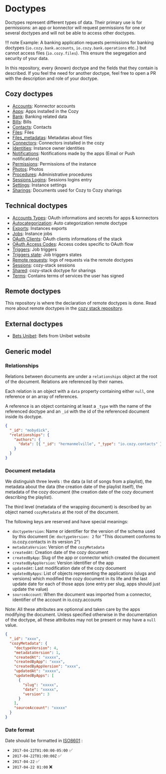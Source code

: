 # Doctypes

Doctypes represent different types of data. Their primary use is for permissions: an app or konnector will request permissions
for one or several doctypes and will not be able to access other doctypes.

!!! note
    Example: A banking application requests permissions for banking doctypes (`io.cozy.bank.accounts`, `io.cozy.bank.operations` etc..)
    but cannot access files (`io.cozy.files`).
This ensure the segregation and security of your data.

In this repository, every (known) doctype and the fields that they contain is described. If you feel the need
for another doctype, feel free to open a PR with the description and role of your doctype.

## Cozy doctypes

- [Accounts](io.cozy.accounts.md): Konnector accounts
- [Apps](io.cozy.apps.md): Apps installed in the Cozy
- [Bank](io.cozy.bank.md): Banking related data
- [Bills](io.cozy.bills.md): Bills
- [Contacts](io.cozy.contacts.md): Contacts
- [Files](io.cozy.files.md): Files
- [Files_metadatas](io.cozy.files_metadata.md): Metadatas about files
- [Connectors](io.cozy.konnectors.md): Connectors installed in the cozy
- [Identities](io.cozy.identities.md): Instance owner identities
- [Notifications](io.cozy.notifications.md): Notifications made by the apps (Email or Push notifications)
- [Permissions](io.cozy.permissions.md): Permissions of the instance
- [Photos](io.cozy.photos.md): Photos
- [Procedures](io.cozy.procedures.md): Administrative procedures
- [Sessions Logins](io.cozy.sessions.logins.md): Sessions logins entry
- [Settings](io.cozy.settings.md): Instance settings
- [Sharings](io.cozy.sharings.md): Documents used for Cozy to Cozy sharings

## Technical doctypes

- [Accounts Types](io.cozy.account_types.md): OAuth informations and secrets
  for apps & konnectors
- [Autocategorization](cc.cozycloud.autocategorization.md): Auto categorization remote doctype
- [Exports](io.cozy.exports.md): Instances exports
- [Jobs](io.cozy.jobs.md): Instance jobs
- [OAuth Clients](io.cozy.oauth.clients.md): OAuth clients informations of the stack
- [OAuth Access Codes](io.cozy.oauth.access_codes.md): Access codes specific to OAuth flow
- [Triggers](io.cozy.triggers.md): Job triggers
- [Triggers state](io.cozy.triggers.state.md): Job triggers states
- [Remote requests](io.cozy.remote.requests.md): logs of requests via the remote doctypes
- [Sessions](io.cozy.sessions.md): cozy-stack sessions
- [Shared](io.cozy.shared.md): cozy-stack doctype for sharings
- [Terms](io.cozy.terms.md): Contains terms of services the user has signed

## Remote doctypes

This repository is where the declaration of remote doctypes is done. Read more about remote doctypes in the [cozy stack repository](https://github.com/cozy/cozy-stack/blob/51f99a890dba85ff9c4b09124ee3b5bdd3d83300/docs/remote.md#declaring-a-remote-doctype).

## External doctypes

- [Bets Unibet](com.unibet.bets.md): Bets from Unibet website

## Generic model

### Relationships

Relations between documents are under a `relationships` object at the root of the document. Relations are referenced by their names.

Each relation is an object with a `data` property containing either `null`, one reference or an array of references.

A reference is an object containing at least a `_type` with the name of the referenced doctype and an `_id` with the id of the referenced document inside its doctype.

```json
{
  "_id": "mobydick",
  "relationships": {
    "authors": {
      "data": [{ "_id": "hermanmelville", "_type": "io.cozy.contacts" }]
    }
  }
}
```

### Document metadata

We distinguish three levels : the data (a list of songs from a playlist), the metadata about the data (the creation date of the playlist itself), the metadata of the cozy document (the creation date of the cozy document describing the playlist).

The third level (metadata of the wrapping document) is described by an object named `cozyMetadata` at the root of the document.

The following keys are reserved and have special meanings:

- `doctypeVersion`: Name or identifier for the version of the schema used by this document (ie: `doctypeVersion: 2` for "This document conforms to io.cozy.contacts in its version 2")
- `metadataVersion`: Version of the `cozyMetadata`
- `createdAt`: Creation date of the cozy document
- `createdByApp`: Slug of the app or connector which created the document
- `createdByAppVersion`: Version identifier of the app
- `updatedAt`: Last modification date of the cozy document
- `updatedByApps`: List of objects representing the applications (slugs and versions) which modified the cozy document in its life and the last update date for each of those apps (one entry per slug, apps should just update the value)
- `sourceAccount`: When the document was imported from a connector, identifier of the account in io.cozy.accounts

Note: All these attributes are optionnal and taken care by the apps modifying the document. Unless specified otherwise in the documentation of the doctype, all these attributes may not be present or may have a `null` value.

```json
{
  "_id": "xxxx",
  "cozyMetadata": {
    "doctypeVersion": 4,
    "metadataVersion": 1,
    "createdAt": "xxxxx",
    "createdByApp": "xxxx",
    "createdByAppVersion": "xxxx",
    "updatedAt": "xxxxx",
    "updatedByApps": [
      {
        "slug": "xxxxx",
        "date": "xxxxx",
        "version": 3
      }
    ],
    "sourceAccount": "xxxxx"
  }
}
```

### Date format

Date should be formatted in [ISO8601](https://fr.wikipedia.org/wiki/ISO_8601) :

- `2017-04-22T01:00:00-05:00` ✅
- `2017-04-22T01:00:00Z` ✅
- `2017-04-22` ✅
- `2017-04-22 01:00` ❌
